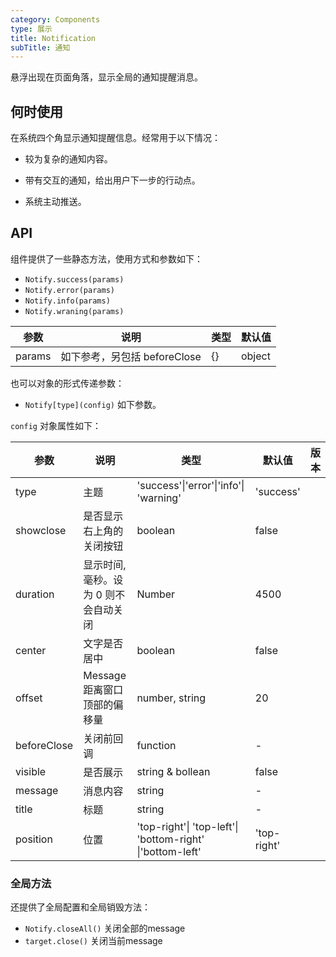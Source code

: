 ```yaml
---
category: Components
type: 展示
title: Notification
subTitle: 通知
---
```


悬浮出现在页面角落，显示全局的通知提醒消息。

## 何时使用
在系统四个角显示通知提醒信息。经常用于以下情况：

- 较为复杂的通知内容。

- 带有交互的通知，给出用户下一步的行动点。

- 系统主动推送。
  
## API

组件提供了一些静态方法，使用方式和参数如下：

- `Notify.success(params)`
- `Notify.error(params)`
- `Notify.info(params)`
- `Notify.wraning(params)`

| 参数    | 说明                         | 类型   | 默认值 |
| ------- | ---------------------------- | ------ | ------ |
| params  | 如下参考，另包括 beforeClose | {}     | object |
也可以对象的形式传递参数：
- `Notify[type](config)` 如下参数。

`config` 对象属性如下：

| 参数        | 说明                                  | 类型                                                      | 默认值      | 版本 |
| ----------- | ------------------------------------- | --------------------------------------------------------- | ----------- | ---- |
| type        | 主题                                  | 'success'\|'error'\|'info'\| 'warning'                    | 'success'   |      |
| showclose   | 是否显示右上角的关闭按钮              | boolean                                                   | false       |      |
| duration    | 显示时间, 毫秒。设为 0 则不会自动关闭 | Number                                                    | 4500        |      |
| center      | 文字是否居中                          | boolean                                                   | false       |      |
| offset      | Message 距离窗口顶部的偏移量          | number, string                                            | 20          |      |
| beforeClose | 关闭前回调                            | function                                                  | -           |      |
| visible     | 是否展示                              | string & bollean                                          | false       |      |
| message     | 消息内容                              | string                                                    | -           |      |
| title       | 标题                                  | string                                                    | -           |      |
| position    | 位置                                  | 'top-right'\| 'top-left'\| 'bottom-right' \|'bottom-left' | 'top-right' |      |

### 全局方法

还提供了全局配置和全局销毁方法：

- `Notify.closeAll()` 关闭全部的message
- `target.close()` 关闭当前message